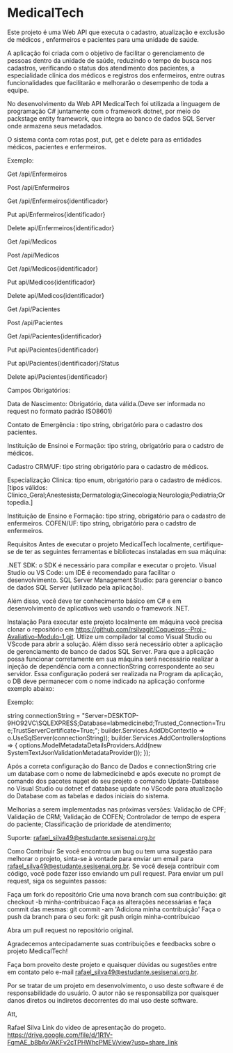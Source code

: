 
# MedicalTech

Este projeto é uma Web API que executa o cadastro, atualização e exclusão de médicos , enfermeiros e pacientes para uma unidade de saúde.

A aplicação foi criada com o objetivo de facilitar o gerenciamento de pessoas dentro da unidade de saúde,  reduzindo o tempo de busca nos cadastros, verificando o status dos atendimento dos pacientes, a especialidade clínica dos médicos e registros dos enfermeiros, entre outras funcionalidades que facilitarão e melhorarão o desempenho de toda a equipe.

No desenvolvimento da Web API MedicalTech foi utilizada a linguagem de programação C# juntamente com o framework dotnet, por meio do packstage entity framework, que integra ao banco de dados SQL Server onde armazena seus metadados.

O sistema conta com rotas post, put, get e delete para as entidades médicos, pacientes e enfermeiros.

Exemplo:

Get /api/Enfermeiros

Post /api/Enfermeiros

Get /api/Enfermeiros{identificador}

Put api/Enfermeiros{identificador}

Delete api/Enfermeiros{identificador}

Get /api/Medicos

Post /api/Medicos

Get /api/Medicos{identificador}

Put api/Medicos{identificador}

Delete api/Medicos{identificador}

Get /api/Pacientes

Post /api/Pacientes

Get /api/Pacientes{identificador}

Put api/Pacientes{identificador}

Put api/Pacientes{identificador}/Status

Delete api/Pacientes{identificador}

Campos Obrigatórios:

Data de Nascimento: Obrigatório, data válida.(Deve ser informada no request no formato padrão ISO8601)

Contato de Emergência : tipo string, obrigatório para o cadastro dos pacientes.

Instituição de Ensinoi e Formação: tipo string, obrigatório para o cadstro de médicos.

Cadastro CRM/UF: tipo string obrigatório para o cadastro de médicos.

Especialização Clinica: tipo enum, obrigatório para o cadastro de médicos.
[tipos válidos: Clinico_Geral;Anestesista;Dermatologia;Ginecologia;Neurologia;Pediatria;Ortopedia.]

Instituição de Ensino e Formação: tipo string, obrigatório para o cadastro de enfermeiros.
COFEN/UF: tipo string, obrigatório para o cadstro de enfermeiros.

Requisitos
Antes de executar o projeto MedicalTech localmente, certifique-se de ter as seguintes ferramentas e bibliotecas instaladas em sua máquina:

.NET SDK: o SDK é necessário para compilar e executar o projeto.
Visual Studio ou VS Code: um IDE é recomendado para facilitar o desenvolvimento.
SQL Server Management Studio: para gerenciar o banco de dados SQL Server (utilizado pela aplicação).

Além disso, você deve ter conhecimento básico em C# e em desenvolvimento de aplicativos web usando o framework .NET.

Instalação
Para executar este projeto localmente em máquina você precisa clonar o repositório em https://github.com/rsilvagit/Coqueiros--Proj.-Avaliativo-Modulo-1.git. Utlize um compilador tal como Visual Studio ou VScode para abrir a solução. Além disso será necessário obter a aplicação de gerenciamento de banco de dados SQL Server. Para que a aplicação possa funcionar corretamente em sua máquina será necessário realizar a injeção de dependência com a connectionString correspondente ao seu servidor. Essa configuração poderá ser realizada na Program da aplicação, o DB deve permanecer com o nome indicado na aplicação conforme exemplo abaixo:

Exemplo: 

string connectionString = "Server=DESKTOP-9HO92VC\\SQLEXPRESS;Database=labmedicinebd;Trusted_Connection=True;TrustServerCertificate=True;";
builder.Services.AddDbContext<MedicalTechContext>(o => o.UseSqlServer(connectionString));
builder.Services.AddControllers(options =>
{
    options.ModelMetadataDetailsProviders.Add(new SystemTextJsonValidationMetadataProvider());
});

Após a correta configuração do Banco de Dados e connectionString  crie um database com o nome de labmedicinebd e após execute no prompt de comando dos pacotes nuget do seu projeto o comando Update-Database no Visual Studio ou dotnet ef database update no VScode para atualização do Database com as tabelas e dados iniciais do sistema.

Melhorias a serem implementadas nas próximas versões:
Validação de CPF;
Validação de CRM;
Validação de COFEN;
Controlador de tempo de espera do paciente;
Classificação de prioridade de atendimento;

Suporte:
rafael_silva49@estudante.sesisenai.org.br

Como Contribuir
Se você encontrou um bug ou tem uma sugestão para melhorar o projeto, sinta-se à vontade para enviar um email para rafael_silva49@estudante.sesisenai.org.br. Se você deseja contribuir com código, você pode fazer isso enviando um pull request. Para enviar um pull request, siga os seguintes passos:

Faça um fork do repositório
Crie uma nova branch com sua contribuição: git checkout -b minha-contribuicao
Faça as alterações necessárias e faça commit das mesmas: git commit -am 'Adiciona minha contribuição'
Faça o push da branch para o seu fork: git push origin minha-contribuicao

Abra um pull request no repositório original.

Agradecemos antecipadamente suas contribuições e feedbacks sobre o projeto MedicalTech!

Faça bom proveito deste projeto e quaisquer dúvidas ou sugestões entre em contato pelo e-mail rafael_silva49@estudante.sesisenai.org.br.

Por se tratar de um projeto em desenvolvimento, o uso deste software é de responsabilidade do usuário. O autor não se responsabiliza por quaisquer danos diretos ou indiretos decorrentes do mal uso deste software.


Att,

Rafael Silva
Link do video de apresentação do progeto.
https://drive.google.com/file/d/1R1V-FqmAE_b8bAv7AKFv2cTPHWhcPMEV/view?usp=share_link





